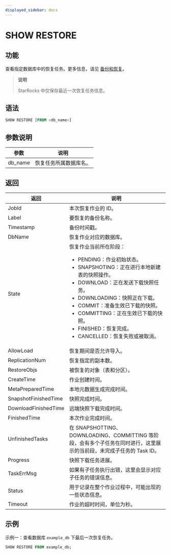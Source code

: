 ```yaml
---
displayed_sidebar: docs
---
```


# SHOW RESTORE

## 功能

查看指定数据库中的恢复任务。更多信息，请见 [备份和恢复](../../../administration/Backup_and_restore.md)。

> **说明**
>
> StarRocks 中仅保存最近一次恢复任务信息。

## 语法

```SQL
SHOW RESTORE [FROM <db_name>]
```

## 参数说明

| **参数** | **说明**               |
| -------- | ---------------------- |
| db_name  | 恢复任务所属数据库名。 |

## 返回

| **返回**             | **说明**                                                     |
| -------------------- | ------------------------------------------------------------ |
| JobId                | 本次恢复作业的 ID。                                          |
| Label                | 要恢复的备份名称。                                           |
| Timestamp            | 备份时间戳。                                                 |
| DbName               | 恢复作业对应的数据库。                                       |
| State                | 恢复作业当前所在阶段：<ul><li>PENDING：作业初始状态。</li><li>SNAPSHOTING：正在进行本地新建表的快照操作。</li><li>DOWNLOAD：正在发送下载快照任务。</li><li>DOWNLOADING：快照正在下载。</li><li>COMMIT：准备生效已下载的快照。</li><li>COMMITTING：正在生效已下载的快照。</li><li>FINISHED：恢复完成。</li><li>CANCELLED：恢复失败或被取消。</li></ul> |
| AllowLoad            | 恢复期间是否允许导入。                                       |
| ReplicationNum       | 恢复指定的副本数。                                           |
| RestoreObjs          | 被恢复的对象（表和分区）。                                   |
| CreateTime           | 作业创建时间。                                               |
| MetaPreparedTime     | 本地元数据生成完成时间。                                     |
| SnapshotFinishedTime | 快照完成时间。                                               |
| DownloadFinishedTime | 远端快照下载完成时间。                                       |
| FinishedTime         | 本次作业完成时间。                                           |
| UnfinishedTasks      | 在 SNAPSHOTTING、DOWNLOADING、COMMITTING 等阶段，会有多个子任务在同时进行，这里展示的当前段，未完成子任务的 Task ID。 |
| Progress             | 快照下载任务进展。                                          |
| TaskErrMsg           | 如果有子任务执行出错，这里会显示对应子任务的错误信息。       |
| Status               | 用于记录在整个作业过程中，可能出现的一些状态信息。           |
| Timeout              | 作业的超时时间，单位为秒。                                   |

## 示例

示例一：查看数据库 `example_db` 下最后一次恢复任务。

```SQL
SHOW RESTORE FROM example_db;
```
